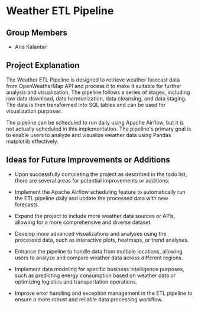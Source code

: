 # Weather ETL Pipeline

## Group Members
 - Aria Kalantari
 
## Project Explanation
The Weather ETL Pipeline is designed to retrieve weather forecast data from OpenWeatherMap API and process it to make it suitable for further analysis and visualization. The pipeline follows a series of stages, including raw data download, data harmonization, data cleansing, and data staging. The data is then transformed into SQL tables and can be used for visualization purposes.

The pipeline can be scheduled to run daily using Apache Airflow, but it is not actually scheduled in this implementation. The pipeline's primary goal is to enable users to analyze and visualize weather data using Pandas matplotlib effectively.

## Ideas for Future Improvements or Additions
- Upon successfully completing the project as described in the todo list, there are several areas for potential improvements or additions:

- Implement the Apache Airflow scheduling feature to automatically run the ETL pipeline daily and update the processed data with new forecasts.

- Expand the project to include more weather data sources or APIs, allowing for a more comprehensive and diverse dataset.

- Develop more advanced visualizations and analyses using the processed data, such as interactive plots, heatmaps, or trend analyses.

- Enhance the pipeline to handle data from multiple locations, allowing users to analyze and compare weather data across different regions.

- Implement data modeling for specific business intelligence purposes, such as predicting energy consumption based on weather data or optimizing logistics and transportation operations.

- Improve error handling and exception management in the ETL pipeline to ensure a more robust and reliable data processing workflow.
